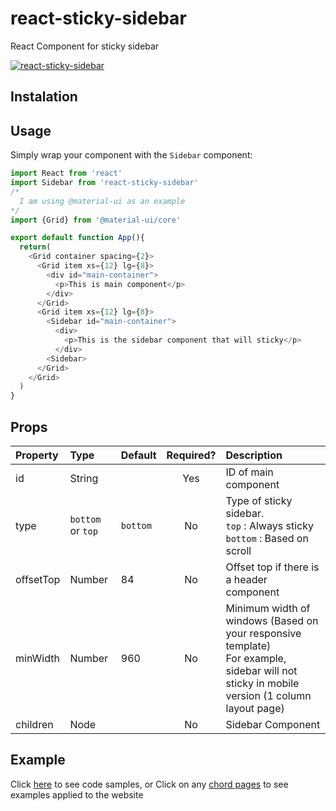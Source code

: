 react-sticky-sidebar
================
React Component for sticky sidebar

[![react-sticky-sidebar ](https://content.portalnesia.com/others/react-sticky-sidebar.gif)](https://portalnesia.com)

## Instalation ##


## Usage ##

Simply wrap your component with the ```Sidebar``` component:

```js
import React from 'react'
import Sidebar from 'react-sticky-sidebar'
/*
  I am using @material-ui as an example
*/
import {Grid} from '@material-ui/core'

export default function App(){
  return(
    <Grid container spacing={2}>
      <Grid item xs={12} lg={8}>
        <div id="main-container">
          <p>This is main component</p>
        </div>
      </Grid>
      <Grid item xs={12} lg={8}>
        <Sidebar id="main-container">
          <div>
            <p>This is the sidebar component that will sticky</p>
          </div>
        <Sidebar>
      </Grid>
    </Grid>
  )
}
```

## Props ##

| Property | Type | Default | Required? | Description |
|:---|:---|:---|:---:|:---|
| id | String |  | Yes | ID of main component |
| type | ```bottom``` or ```top``` | ```bottom``` | No | Type of sticky sidebar. <br>```top``` : Always sticky <br>```bottom``` : Based on scroll |
| offsetTop | Number | 84 | No | Offset top if there is a header component |
| minWidth | Number | 960 | No | Minimum width of windows (Based on your responsive template)<br>For example, sidebar will not sticky in mobile version (1 column layout page) |
| children | Node |  | No | Sidebar Component |

## Example ##

Click [here](https://github.com/Portalnesia/react-sticky-sidebar/blob/main/example/index.js "Example") to see code samples, or
Click on any [chord pages](https://portalnesia.com/chord "Portalnesia Chord") to see examples applied to the website

